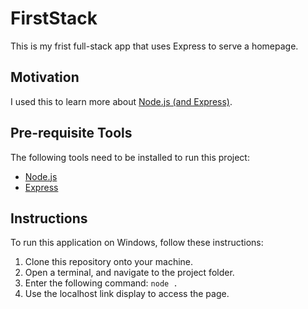 # FirstStack
This is my frist full-stack app that uses Express to serve a homepage.


## Motivation
I used this to learn more about [Node.js (and Express)](https://www.youtube.com/watch?v=ENrzD9HAZK4).


## Pre-requisite Tools
The following tools need to be installed to run this project:
- [Node.js](https://nodejs.org/)
- [Express](https://expressjs.com/en/starter/installing.html)


## Instructions
To run this application on Windows, follow these instructions:
1. Clone this repository onto your machine.
2. Open a terminal, and navigate to the project folder.
3. Enter the following command: `node .`
4. Use the localhost link display to access the page.

